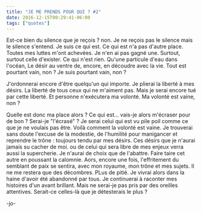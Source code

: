 ```yaml
---
title: "JE ME PRENDS POUR QUI ? #2"
date: 2016-12-15T00:29:41-06:00
tags: ["quotes"]
---
```



Est-ce bien du silence que je reçois ? non.
Je ne reçois pas le silence mais le silence s'entend.
Je suis ce qui est.
Ce qui est n'a pas d'autre place.
Toutes mes luttes m'ont achevées.
Je n'en ai pas gagné une.
Surtout, surtout celle d'exister.
Ce qui n'est rien. Qu'une particule d'eau dans l'océan,
Le désir au ventre de, encore, en découdre avec la vie.
Tout est pourtant vain, non ?
Je suis pourtant vain, non ?

J'ordonnerai encore d'être quelqu'un qui importe.
Je plierai la liberté à mes désirs.
La liberté de tous ceux qui ne m'aiment pas.
Mais je serai encore tué par cette liberté.
Et personne n'exécutera ma volonté.
Ma volonté est vaine, non ?

Quelle est donc ma place alors ?
Ce qui est... vais-je alors m'écraser pour de bon ?
Serai-je "l'écrasé" ?
Je serai celui qui est vu pile poil comme ce que je ne voulais pas être. Voilà comment la volonté est vaine.
Je trouverai sans doute l'excuse de la modestie, de l'humilité pour manigancer et reprendre le trône : toujours tendu par mes désirs.
Ces désirs que je n'aurai jamais su cacher de moi. ou de celui qui sera libre de mes enjeux verra aussi la supercherie.
Je n'aurai de choix que de l'abattre.
Faire taire cet autre en poussant la calomnie.
Aors, encore une fois, l'effritement du semblant de paix se sentira, avec mon royaume, mon trône et mes sujets.
Il ne me restera que des décombres.
PLus de pitié. Je vivrai alors dans la haine d'avoir été abandonné par tous.
Je continuerai à raconter mes histoires d'un avant brillant.
Mais ne serai-je pas pris par des oreilles attentives.
Serait-ce celles-là que je détesterais le plus ?

-jo-
